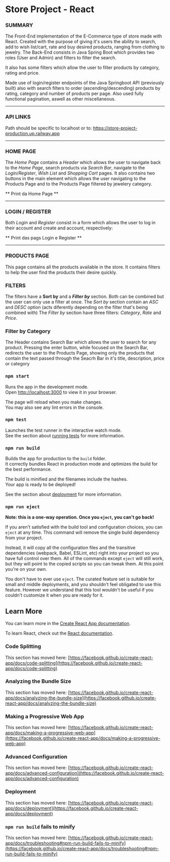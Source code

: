 # Store Project - React

### SUMMARY

The Front-End implementation of the E-Commerce type of store made with React. 
Created with the purpose of giving it's users the ability to search, add to wish list/cart, rate and buy desired products, ranging from clothing to jewelry. The Back-End consists in Java Spring Boot which provides two roles (User and Admin) and filters to filter the search.

It also has some filters which allow the user to filter products by category, rating and price.

Made use of login/register endpoints of the Java Springboot API (previously built) also with search filters to order (ascending/descending) products by rating, category and number of products per page. Also used fully functional pagination, aswell as other miscellaneous.

***

### API LINKS
Path should be specific to localhost or to: https://store-project-production.up.railway.app

***

### HOME PAGE
The *Home Page* contains a *Header* which allows the user to navigate back to the *Home Page*, search products via *Search Bar*, navigate to the *Login*/*Register*, *Wish List* and *Shopping Cart* pages.
It also contains two buttons in the main element which allows the user navigating to the Products Page and to the Products Page filtered by jewelery category.

** Print da Home Page **

***

### LOGIN / REGISTER
Both *Login* and *Register* consist in a form which allows the user to log in their account and create and account, respectively:

** Print das pags Login e Register **

***

### PRODUCTS PAGE
This page contains all the products available in the store. It contains filters to help the user find the products their desire quickly.

### FILTERS
The filters have a **Sort by** and a ***Filter by*** section. Both can be combined but the user can only use a filter at once.
The *Sort by* section contain an *ASC* and *DESC* option (acts diferently depending on the filter that's being combined with)
The *Filter by* section have three filters: *Category*, *Rate* and *Price*.

### Filter by Category




The Header contains Search Bar which allows the user to search for any product. Pressing the enter button, while focused on the Search Bar, redirects the user to the Products Page, showing only the products that contain the text passed through the Seacrh Bar in it's title, description, price or category





### `npm start`

Runs the app in the development mode.\
Open [http://localhost:3000](http://localhost:3000) to view it in your browser.

The page will reload when you make changes.\
You may also see any lint errors in the console.

### `npm test`

Launches the test runner in the interactive watch mode.\
See the section about [running tests](https://facebook.github.io/create-react-app/docs/running-tests) for more information.

### `npm run build`

Builds the app for production to the `build` folder.\
It correctly bundles React in production mode and optimizes the build for the best performance.

The build is minified and the filenames include the hashes.\
Your app is ready to be deployed!

See the section about [deployment](https://facebook.github.io/create-react-app/docs/deployment) for more information.

### `npm run eject`

**Note: this is a one-way operation. Once you `eject`, you can't go back!**

If you aren't satisfied with the build tool and configuration choices, you can `eject` at any time. This command will remove the single build dependency from your project.

Instead, it will copy all the configuration files and the transitive dependencies (webpack, Babel, ESLint, etc) right into your project so you have full control over them. All of the commands except `eject` will still work, but they will point to the copied scripts so you can tweak them. At this point you're on your own.

You don't have to ever use `eject`. The curated feature set is suitable for small and middle deployments, and you shouldn't feel obligated to use this feature. However we understand that this tool wouldn't be useful if you couldn't customize it when you are ready for it.

## Learn More

You can learn more in the [Create React App documentation](https://facebook.github.io/create-react-app/docs/getting-started).

To learn React, check out the [React documentation](https://reactjs.org/).

### Code Splitting

This section has moved here: [https://facebook.github.io/create-react-app/docs/code-splitting](https://facebook.github.io/create-react-app/docs/code-splitting)

### Analyzing the Bundle Size

This section has moved here: [https://facebook.github.io/create-react-app/docs/analyzing-the-bundle-size](https://facebook.github.io/create-react-app/docs/analyzing-the-bundle-size)

### Making a Progressive Web App

This section has moved here: [https://facebook.github.io/create-react-app/docs/making-a-progressive-web-app](https://facebook.github.io/create-react-app/docs/making-a-progressive-web-app)

### Advanced Configuration

This section has moved here: [https://facebook.github.io/create-react-app/docs/advanced-configuration](https://facebook.github.io/create-react-app/docs/advanced-configuration)

### Deployment

This section has moved here: [https://facebook.github.io/create-react-app/docs/deployment](https://facebook.github.io/create-react-app/docs/deployment)

### `npm run build` fails to minify

This section has moved here: [https://facebook.github.io/create-react-app/docs/troubleshooting#npm-run-build-fails-to-minify](https://facebook.github.io/create-react-app/docs/troubleshooting#npm-run-build-fails-to-minify)
